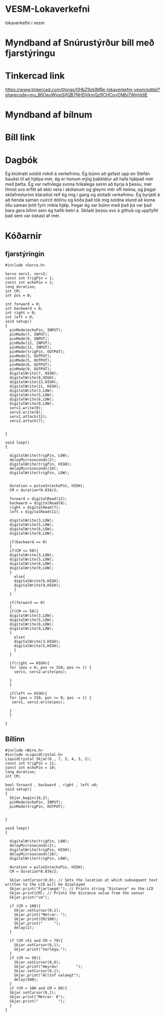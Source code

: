 # VESM-Lokaverkefni
lokaverkefni i vesm

# Myndband af Snúrustýrður bíll með fjarstýringu

# Tinkercad link
https://www.tinkercad.com/things/0HbZ9zkIMRe-lokaverkefni-vesm/editel?sharecode=mu_86OeuWjopSjfQB7NHDVkmQz9CHCpvOMbl7WmVdIE
# Myndband af bílnum

# Bíll link

# Dagbók
Ég klúðraði soldið mikið á verkefninu. Ég búinn að gefast upp en Stefán bauðst til að hjálpa mér, ég er honum mjög þakklátur að hafa hjálpað mér með þetta. Ég var nefnilega svona hrikalega seinn að byrja á þessu, mér finnst svo erfitt að ekki vera í skólanum og gleymi mér oft heima, og þegar skilafresturinn kláraðist reif ég mig í gang og stútaði verkefninu. Ég byrjaði á að henda saman cuircit dótinu og kóða það tók mig soldna stund að koma öllu saman þótt fyrir mikla hjálp. Þegar ég var búinn með það þá var það bara gera bílinn sem ég hafði betri á. Skilaði þessu svo á github og uppfyllti það sem var óskast af mér.

# Kóðarnir
## fjarstýringin

```
#include <Servo.h>

Servo serv1, serv2;
const int trigPin = 1;
const int echoPin = 2;
long duration;
int CM;
int pos = 0;

int forward = 0;
int backward = 0;
int right = 0;
int left = 0;
void setup()
{
  pinMode(echoPin, INPUT);
  pinMode(7, INPUT);
  pinMode(8, INPUT);
  pinMode(12, INPUT);
  pinMode(11, INPUT);
  pinMode(trigPin, OUTPUT);
  pinMode(3, OUTPUT);
  pinMode(5, OUTPUT);
  pinMode(6, OUTPUT);
  pinMode(9, OUTPUT);
  digitalWrite(7, HIGH);
  digitalWrite(8,HIGH);
  digitalWrite(12,HIGH);
  digitalWrite(11, HIGH);
  digitalWrite(3,LOW);
  digitalWrite(5,LOW);
  digitalWrite(6,LOW);
  digitalWrite(9,LOW);
  serv1.write(0);
  serv2.write(0);
  serv1.attach(11);
  serv2.attach(7);
  

}

void loop()
{
  
  digitalWrite(trigPin, LOW);
  delayMicroseconds(2);
  digitalWrite(trigPin, HIGH);
  delayMicroseconds(10);
  digitalWrite(trigPin, LOW);
  
  
  duration = pulseIn(echoPin, HIGH);
  CM = duration*0.034/2;
  
  forward = digitalRead(12);
  backward = digitalRead(8);
  right = digitalRead(7);
  left = digitalRead(11);
  
  digitalWrite(3,LOW);
  digitalWrite(5,LOW);
  digitalWrite(6,LOW);
  digitalWrite(9,LOW);

  if(backward == 0)
  {
  if(CM <= 50){
  digitalWrite(3,LOW);
  digitalWrite(5,LOW);
  digitalWrite(6,LOW);
  digitalWrite(9,LOW);
  }
    else{
    digitalWrite(6,HIGH);
    digitalWrite(9,HIGH);
    }
  }

  if(forward == 0)
  {
  if(CM <= 50){
  digitalWrite(3,LOW);
  digitalWrite(5,LOW);
  digitalWrite(6,LOW);
  digitalWrite(9,LOW);
  }
    else{
    digitalWrite(3,HIGH);
    digitalWrite(5,HIGH);
    }
  }
  
  if(right == HIGH){
  for (pos = 0; pos <= 150; pos += 1) { 
    serv1, serv2.write(pos); 
    
  }
  }
 
  if(left == HIGH){
  for (pos = 150; pos >= 0; pos -= 1) { 
   serv1, serv2.write(pos); 
                       
  }
  }

}
```
## Bíllinn
```
#include <Wire.h>
#include <LiquidCrystal.h>
LiquidCrystal Skjar(6 , 7, 5, 4, 3, 2);
const int trigPin = 11;
const int echoPin = 10;
long duration;
int CM;

bool forward , backward , right , left =0;
void setup()
{
  Skjar.begin(16,2);
  pinMode(echoPin, INPUT);
  pinMode(trigPin, OUTPUT);


}

void loop()
{
 
  digitalWrite(trigPin, LOW);
  delayMicroseconds(2);
  digitalWrite(trigPin, HIGH);
  delayMicroseconds(10);
  digitalWrite(trigPin, LOW);
  
  duration = pulseIn(echoPin, HIGH);
  CM = duration*0.034/2;
  
  Skjar.setCursor(0,0); // Sets the location at which subsequent text written to the LCD will be displayed
  Skjar.print("Fjarlaegd:"); // Prints string "Distance" on the LCD
  Skjar.print(CM); // Prints the distance value from the sensor
  Skjar.print("cm");

  if (CM > 100){ 
    Skjar.setCursor(0,1);
    Skjar.print("Metrar: ");
    Skjar.print(CM/100);
    Skjar.print("     ");
  	delay(2);
  }
 
  if (CM >51 and CM < 79){
  	Skjar.setCursor(0,1);
    Skjar.print("Varlega.");
  }
  if (CM <= 50){
	Skjar.setCursor(0,0);
    Skjar.print("Heyrdu!        ");
    Skjar.setCursor(0,1);
    Skjar.print("Alltof nalaegt");
    delay(500);
  }
  if (CM < 100 and CM > 80){
  Skjar.setCursor(0,1);
  Skjar.print("Metrar: 0");
  Skjar.print("         ");
  }
}

```
